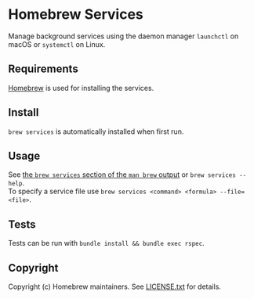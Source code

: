# Homebrew Services

Manage background services using the daemon manager `launchctl` on macOS or `systemctl` on Linux.

## Requirements

[Homebrew](https://github.com/Homebrew/brew) is used for installing the services.

## Install

`brew services` is automatically installed when first run.

## Usage

See [the `brew services` section of the `man brew` output](https://docs.brew.sh/Manpage#services-subcommand) or `brew services --help`.  
To specify a service file use `brew services <command> <formula> --file=<file>`.


## Tests

Tests can be run with `bundle install && bundle exec rspec`.

## Copyright

Copyright (c) Homebrew maintainers. See [LICENSE.txt](https://github.com/Homebrew/homebrew-services/blob/HEAD/LICENSE.txt) for details.
